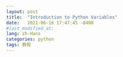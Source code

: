 ```yaml
---
layout: post
title:  "Introduction to Python Variables"
date:   2021-06-16 17:47:45 -0400
#last_modified_at:
lang: zh-Hans
categories: python
tags: 教程
---
```


